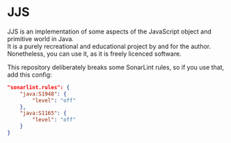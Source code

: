 # JJS

JJS is an implementation of some aspects of the JavaScript object and primitive world in Java.  
It is a purely recreational and educational project by and for the author.  
Nonetheless, you can use it, as it is freely licenced software.

This repository deliberately breaks some SonarLint rules, so if you use that, add this config:
```json
"sonarlint.rules": {
    "java:S1948": {
        "level": "off"
    },
    "java:S1165": {
        "level": "off"
    }
}
```